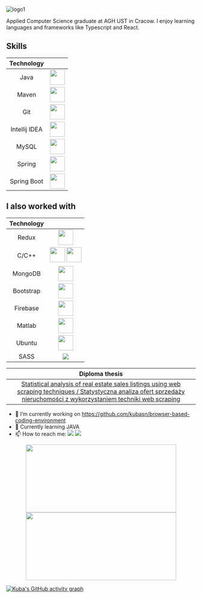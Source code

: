![logo1](https://user-images.githubusercontent.com/45312091/232583260-8e4cf6e7-4653-4a52-b02e-c49a7744cc83.gif)

Applied Computer Science graduate at AGH UST in Cracow. I enjoy learning languages and frameworks like Typescript and React.

## Skills

| Technology |  |
| :---: | :---: |
| Java | <img src="https://cdn.jsdelivr.net/gh/devicons/devicon/icons/java/java-original.svg" height="40" width="40"/> |
| Maven | <img src="https://cdn.jsdelivr.net/gh/devicons/devicon/icons/maven/maven-original.svg" height="40" width="40" /> |
| Git | <img src="https://cdn.jsdelivr.net/gh/devicons/devicon/icons/git/git-original.svg" height="40" width="40" /> |
| Intellij IDEA | <img src="https://cdn.jsdelivr.net/gh/devicons/devicon/icons/css3/css3-original.svg" height="40" width="40" /> |
| MySQL | <img src="https://cdn.jsdelivr.net/gh/devicons/devicon/icons/mysql/mysql-original-wordmark.svg" height="40" width="40" /> |
| Spring | <img src="https://cdn.jsdelivr.net/gh/devicons/devicon/icons/typescript/typescript-original.svg" height="40" width="40" /> |
| Spring Boot | <img src="https://www.vectorlogo.zone/logos/springio/springio-icon.svg" height="40" width="40" /> |



## I also worked with

| Technology |  |
| :---: | :---: |
| Redux | <img src="https://cdn.jsdelivr.net/gh/devicons/devicon/icons/redux/redux-original.svg" height="40" width="40" />     |
| C/C++ | <img src="https://cdn.jsdelivr.net/gh/devicons/devicon/icons/c/c-original.svg" height="40" width="40" /> <img src="https://cdn.jsdelivr.net/gh/devicons/devicon/icons/cplusplus/cplusplus-original.svg" height="40" width="40" />    |
| MongoDB | <img src="https://cdn.jsdelivr.net/gh/devicons/devicon/icons/mongodb/mongodb-original-wordmark.svg" height="40" width="40" /> |
| Bootstrap | <img src="https://cdn.jsdelivr.net/gh/devicons/devicon/icons/bootstrap/bootstrap-original-wordmark.svg" height="40" width="40" /> |
| Firebase | <img src="https://cdn.jsdelivr.net/gh/devicons/devicon/icons/firebase/firebase-plain-wordmark.svg" height="40" width="40" /> |
| Matlab | <img src="https://cdn.jsdelivr.net/gh/devicons/devicon/icons/matlab/matlab-original.svg" height="40" width="40" /> |
| Ubuntu | <img src="https://cdn.jsdelivr.net/gh/devicons/devicon/icons/ubuntu/ubuntu-plain-wordmark.svg" height="40" width="40" /> |
| SASS | <img src="https://cdn.jsdelivr.net/gh/devicons/devicon/icons/sass/sass-original.svg" />|

| Diploma thesis |
| :---: |
|  <a href="https://github.com/kubasn/praca-inzynierska-engineer-thesis-"> Statistical analysis of real estate sales listings using web scraping techniques / Statystyczna analiza ofert sprzedaży nieruchomości z wykorzystaniem techniki web scraping </a>   |

          
- 🔭 I’m currently working on https://github.com/kubasn/browser-based-coding-environment 
- 🌱 Currently learning JAVA
- 📫 How to reach me: <a href = "mailto:kmat962@gmail.com"><img src="https://img.shields.io/badge/-Gmail-%23333?style=for-the-badge&logo=gmail&logoColor=white" target="_blank"></a> <a href="https://www.linkedin.com/in/karol-matoga-b69868170/" target="_blank"><img src="https://img.shields.io/badge/-LinkedIn-%230077B5?style=for-the-badge&logo=linkedin&logoColor=white" target="_blank"></a> 



<div align="center">
  <a href="https://github.com/kubasn">
  <img height="180" width="400" src="https://github-readme-stats.vercel.app/api?username=kubasn&show_icons=true&theme=tokyonight&include_all_commits=true&count_private=true"/>
  <img height="180" width="400" src="https://github-readme-stats.vercel.app/api/top-langs/?username=kubasn&layout=compact&langs_count=7&theme=tokyonight"/>
</div>

[![Kuba's GitHub activity graph](https://activity-graph.herokuapp.com/graph?username=kubasn&&theme=xcode)](https://github.com/kubasn)
